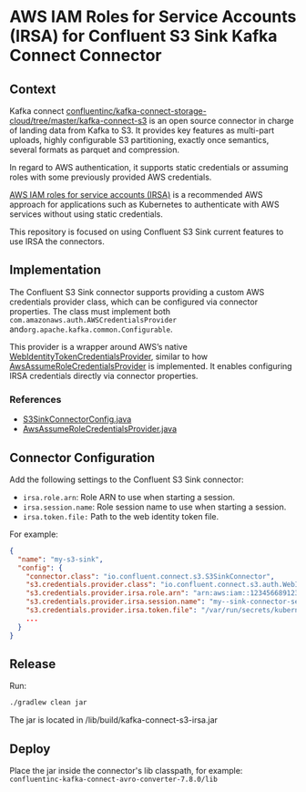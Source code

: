 # AWS IAM Roles for Service Accounts (IRSA) for Confluent S3 Sink Kafka Connect Connector

## Context

Kafka connect [confluentinc/kafka-connect-storage-cloud/tree/master/kafka-connect-s3][0] is an open 
source connector in charge of landing data from Kafka to S3. It provides key features as multi-part 
uploads, highly configurable S3 partitioning, exactly once semantics, several formats as parquet and 
compression.

In regard to AWS authentication, it supports static credentials or assuming roles with some 
previously provided AWS credentials.

[AWS IAM roles for service accounts (IRSA)][5] is a recommended AWS approach for applications such
as Kubernetes to authenticate with AWS services without using static credentials.

This repository is focused on using Confluent S3 Sink current features to use IRSA the connectors.

## Implementation

The Confluent S3 Sink connector supports providing a custom AWS credentials provider class, 
which can be configured via connector properties. The class must implement both 
`com.amazonaws.auth.AWSCredentialsProvider` and`org.apache.kafka.common.Configurable`.

This provider is a wrapper around AWS’s native [WebIdentityTokenCredentialsProvider][1], 
similar to how [AwsAssumeRoleCredentialsProvider][2] is implemented. 
It enables configuring IRSA credentials directly via connector properties.

### References
- [S3SinkConnectorConfig.java][3]
- [AwsAssumeRoleCredentialsProvider.java][4]

## Connector Configuration

Add the following settings to the Confluent S3 Sink connector:
- `irsa.role.arn`: Role ARN to use when starting a session.
- `irsa.session.name`: Role session name to use when starting a session.
- `irsa.token.file:` Path to the web identity token file.


For example:
```json
{
  "name": "my-s3-sink",
  "config": {
    "connector.class": "io.confluent.connect.s3.S3SinkConnector",
    "s3.credentials.provider.class": "io.confluent.connect.s3.auth.WebIdentityTokenCredentialsProvider",
    "s3.credentials.provider.irsa.role.arn": "arn:aws:iam::123456689123:role/my-role",
    "s3.credentials.provider.irsa.session.name": "my--sink-connector-session",
    "s3.credentials.provider.irsa.token.file": "/var/run/secrets/kubernetes.io/serviceaccount/token",
    ...
  }
}
```

## Release
Run:
```bash
./gradlew clean jar
``` 
The jar is located in /lib/build/kafka-connect-s3-irsa.jar

## Deploy
Place the jar inside the connector's lib classpath, for example: 
`confluentinc-kafka-connect-avro-converter-7.8.0/lib`


[0]: https://github.com/confluentinc/kafka-connect-storage-cloud
[1]: https://docs.aws.amazon.com/AWSJavaSDK/latest/javadoc/com/amazonaws/auth/WebIdentityTokenCredentialsProvider.html
[2]: https://github.com/rodrigo-molina/kafka-connect-storage-cloud/blob/f3f928abccee1e21ac2126b7eddfc83bff860e81/kafka-connect-s3/src/main/java/io/confluent/connect/s3/auth/AwsAssumeRoleCredentialsProvider.java#L40
[3]: https://github.com/confluentinc/kafka-connect-storage-cloud/blob/19029ec7d1b7e557dd5b81946a60227619972c40/kafka-connect-s3/src/main/java/io/confluent/connect/s3/S3SinkConnectorConfig.java#L946
[4]: https://github.com/confluentinc/kafka-connect-storage-cloud/blob/19029ec7d1b7e557dd5b81946a60227619972c40/kafka-connect-s3/src/main/java/io/confluent/connect/s3/auth/AwsAssumeRoleCredentialsProvider.java
[5]: https://docs.aws.amazon.com/eks/latest/userguide/iam-roles-for-service-accounts.html
